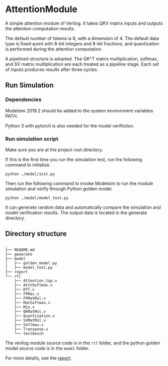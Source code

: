 # AttentionModule

A simple attention module of Verilog. It takes QKV matrix inputs and outputs the attention computation results.

The default number of tokens is 8, with a dimension of 4. The default data type is fixed-point with 8-bit integers and 8-bit fractions, and quantization is performed during the attention computation.

A pipelined structure is adopted. The QK^T matrix multiplication, softmax, and SV matrix multiplication are each treated as a pipeline stage. Each set of inputs produces results after three cycles.

## Run Simulation

### Dependencies

Modelsim 2019.2 should be added to the system environment variables PATH.

Python 3 with pytorch is also needed for the model verifiction.

### Run simulation script

Make sure you are at the project root directory.

If this is the first time you run the simulation test, run the following command to initialize.

```
python ./model/init.py
```

Then run the following command to invoke Modelsim to run the module simulation and verify  through Python golden model.

```
python ./model/model_test.py
```

It can generate random data and automatically compare the simulation and model verification results. The output data is located in the generate directory.

## Directory structure

```
.
├── README.md
├── generate
├── model
│   ├── golden_model.py
│   ├── model_test.py
├── report
└── rtl
    ├── Attention_top.v
    ├── AttnSoftmax.v
    ├── Dff.v
    ├── FPMac.v
    ├── FPMatMul.v
    ├── MatSoftmax.v
    ├── Min.v
    ├── QKMatMul.v
    ├── Quantization.v
    ├── SVMatMul.v
    ├── Softmax.v
    ├── Transpose.v
    └── testbench
```

The verilog module source code is in the `rtl` folder, and the python golden model source code is in the `model` folder.


For more details, see the [report](./report/report.pdf).
